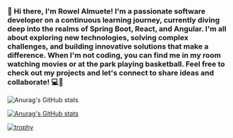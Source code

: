 <!--
**roelma2000/roelma2000** is a ✨ _special_ ✨ repository because its `README.md` (this file) appears on your GitHub profile.

Here are some ideas to get you started:

- 🔭 I’m currently working on ...
- 🌱 I’m currently learning ...
- 👯 I’m looking to collaborate on ...
- 🤔 I’m looking for help with ...
- 💬 Ask me about ...
- 📫 How to reach me: ...
- 😄 Pronouns: ...
- ⚡ Fun fact: ...
-->

### 👋 Hi there, I'm Rowel Almuete! I'm a passionate software developer on a continuous learning journey, currently diving deep into the realms of Spring Boot, React, and Angular. I'm all about exploring new technologies, solving complex challenges, and building innovative solutions that make a difference. When I'm not coding, you can find me in my room watching movies or at the park playing basketball. Feel free to check out my projects and let's connect to share ideas and collaborate! 💻🚀

![Anurag's GitHub stats](https://github-readme-stats.vercel.app/api?username=roelma2000&show_icons=true&theme=radical)

[![Anurag's GitHub stats](https://github-readme-stats.vercel.app/api?username=roelma2ooo)](https://github.com/roelma2000/github-readme-stats)

[![trophy](https://github-profile-trophy.vercel.app/?username=roelma2000&theme=chalk)](https://github.com/roelma2000/github-profile-trophy)


